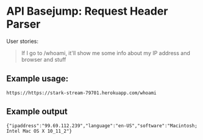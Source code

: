 # API Basejump: Request Header Parser

User stories:

> If I go to /whoami, it'll show me some info about my IP address and browser and stuff

## Example usage:

`https://https://stark-stream-79701.herokuapp.com/whoami`

## Example output

`{"ipaddress":"99.69.112.239","language":"en-US","software":"Macintosh; Intel Mac OS X 10_11_2"}`


